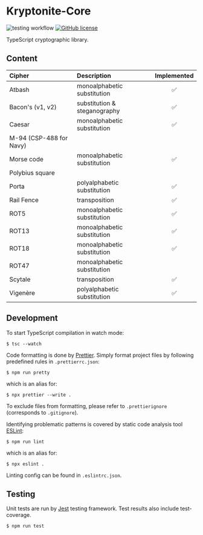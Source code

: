 # Kryptonite-Core

![testing workflow](https://github.com/aleksbelic/kryptonite-core/actions/workflows/tests.yml/badge.svg)
[![GitHub license](https://img.shields.io/github/license/aleksbelic/kryptonite-core)](https://raw.githubusercontent.com/aleksbelic/kryptonite-core/release/1.0.0/LICENSE)

TypeScript cryptographic library.

## Content

| Cipher                  | Description                  | Implemented |
| :---------------------- | :--------------------------- | :---------: |
| Atbash                  | monoalphabetic substitution  |   &#9989;   |
| Bacon's (v1, v2)        | substitution & steganography |   &#9989;   |
| Caesar                  | monoalphabetic substitution  |   &#9989;   |
| M-94 (CSP-488 for Navy) |                              |             |
| Morse code              | monoalphabetic substitution  |   &#9989;   |
| Polybius square         |                              |             |
| Porta                   | polyalphabetic substitution  |   &#9989;   |
| Rail Fence              | transposition                |   &#9989;   |
| ROT5                    | monoalphabetic substitution  |   &#9989;   |
| ROT13                   | monoalphabetic substitution  |   &#9989;   |
| ROT18                   | monoalphabetic substitution  |   &#9989;   |
| ROT47                   | monoalphabetic substitution  |             |
| Scytale                 | transposition                |   &#9989;   |
| Vigenère                | polyalphabetic substitution  |   &#9989;   |

## Development

To start TypeScript compilation in watch mode:

```
$ tsc --watch
```

Code formatting is done by [Prettier](https://prettier.io/).
Simply format project files by following predefined rules in `.prettierrc.json`:

```
$ npm run pretty
```

which is an alias for:

```
$ npx prettier --write .
```

To exclude files from formatting, please refer to `.prettierignore` (corresponds to `.gitignore`).

Identifying problematic patterns is covered by static code analysis tool [ESLint](https://eslint.org/):

```
$ npm run lint
```

which is an alias for:

```
$ npx eslint .
```

Linting config can be found in `.eslintrc.json`.

## Testing

Unit tests are run by [Jest](https://jestjs.io/) testing framework.
Test results also include test-coverage.

```
$ npm run test
```
